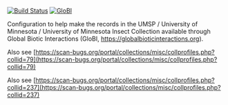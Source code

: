 [![Build Status](https://travis-ci.com/globalbioticinteractions/unl-nsm.svg)](https://travis-ci.com/globalbioticinteractions/unl-nsm) [![GloBI](http://api.globalbioticinteractions.org/interaction.svg?accordingTo=globi:globalbioticinteractions/unl-nsm)](http://globalbioticinteractions.org/?accordingTo=globi:globalbioticinteractions/unl-nsm) 


Configuration to help make the records in the UMSP / University of Minnesota / University of Minnesota Insect Collection available through Global Biotic Interactions (GloBI, https://globalbioticinteractions.org).

Also see [https://scan-bugs.org/portal/collections/misc/collprofiles.php?collid=79](https://scan-bugs.org/portal/collections/misc/collprofiles.php?collid=79)

Also see [https://scan-bugs.org/portal/collections/misc/collprofiles.php?collid=237](https://scan-bugs.org/portal/collections/misc/collprofiles.php?collid=237)
